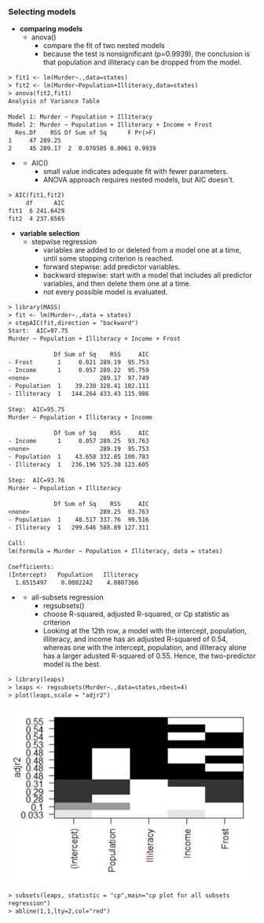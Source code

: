 ### Selecting models

* **comparing models**
  * anova\(\)
    * compare the fit of two nested models
    * because the test is nonsignificant \(p=0.9939\), the conclusion is that population and illiteracy can be dropped from the model.

```
> fit1 <- lm(Murder~.,data=states)
> fit2 <- lm(Murder~Population+Illiteracy,data=states)
> anova(fit2,fit1)
Analysis of Variance Table

Model 1: Murder ~ Population + Illiteracy
Model 2: Murder ~ Population + Illiteracy + Income + Frost
  Res.Df    RSS Df Sum of Sq      F Pr(>F)
1     47 289.25                           
2     45 289.17  2  0.078505 0.0061 0.9939
```

* * AIC\(\)
    * small value indicates adequate fit with fewer parameters.
    * ANOVA approach requires nested models, but AIC doesn't.

```
> AIC(fit1,fit2)
     df      AIC
fit1  6 241.6429
fit2  4 237.6565
```

* **variable selection**
  * stepwise regression
    * variables are added to or deleted from a model one at a time, until some stopping criterion is reached.
    * forward stepwise: add predictor variables.
    * backward stepwise: start with a model that includes all predictor variables, and then delete them one at a time.
    * not every possible model is evaluated. 

```
> library(MASS)
> fit <- lm(Murder~.,data = states)
> stepAIC(fit,direction = "backward")
Start:  AIC=97.75
Murder ~ Population + Illiteracy + Income + Frost

             Df Sum of Sq    RSS     AIC
- Frost       1     0.021 289.19  95.753
- Income      1     0.057 289.22  95.759
<none>                    289.17  97.749
- Population  1    39.238 328.41 102.111
- Illiteracy  1   144.264 433.43 115.986

Step:  AIC=95.75
Murder ~ Population + Illiteracy + Income

             Df Sum of Sq    RSS     AIC
- Income      1     0.057 289.25  93.763
<none>                    289.19  95.753
- Population  1    43.658 332.85 100.783
- Illiteracy  1   236.196 525.38 123.605

Step:  AIC=93.76
Murder ~ Population + Illiteracy

             Df Sum of Sq    RSS     AIC
<none>                    289.25  93.763
- Population  1    48.517 337.76  99.516
- Illiteracy  1   299.646 588.89 127.311

Call:
lm(formula = Murder ~ Population + Illiteracy, data = states)

Coefficients:
(Intercept)   Population   Illiteracy  
  1.6515497    0.0002242    4.0807366
```

* * all-subsets regression
    * regsubsets\(\)
    * choose R-squared, adjusted R-squared, or Cp statistic as criterion
    * Looking at the 12th row, a model with the intercept, population, illiteracy, and income has an adjusted R-squared of 0.54, whereas one with the intercept, population, and illiteracy alone has a larger adusted R-squared of 0.55. Hence, the two-predictor model is the best.

```
> library(leaps)
> leaps <- regsubsets(Murder~.,data=states,nbest=4)
> plot(leaps,scale = "adjr2")
```

![](/ch7-regression/adjr2.PNG)

```
> subsets(leaps, statistic = "cp",main="cp plot for all subsets regression")
> abline(1,1,lty=2,col="red")
```







